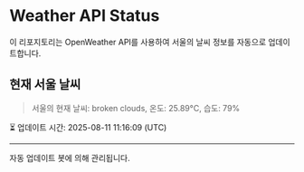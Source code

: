 
# Weather API Status

이 리포지토리는 OpenWeather API를 사용하여 서울의 날씨 정보를 자동으로 업데이트합니다.

## 현재 서울 날씨
> 서울의 현재 날씨: broken clouds, 온도: 25.89°C, 습도: 79%

⏳ 업데이트 시간: 2025-08-11 11:16:09 (UTC)

---
자동 업데이트 봇에 의해 관리됩니다.
